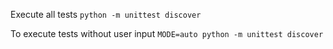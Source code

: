 Execute all tests  `python -m unittest discover`

To execute tests without user input `MODE=auto python -m unittest discover`
